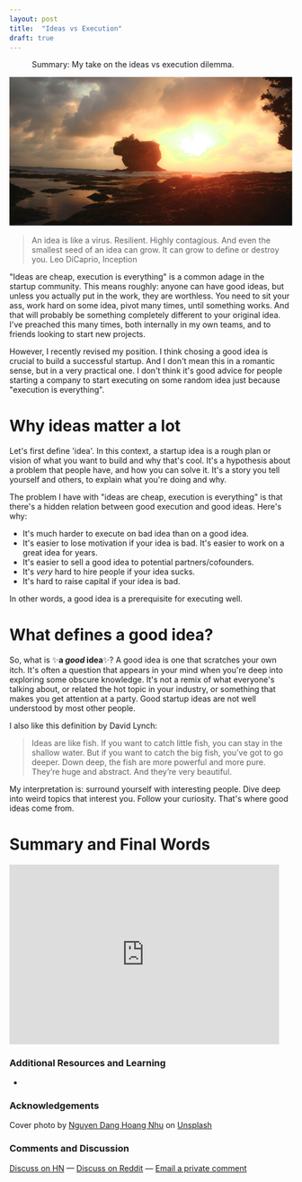 ```yaml
---
layout: post
title:  "Ideas vs Execution"
draft: true
---
```

<figure>
  <figcaption style="text-align: left">
  Summary: My take on the ideas vs execution dilemma.
  </figcaption>
</figure>

<img class="cover" src="/img/ideas-vs-execution/cover.jpg">

> An idea is like a virus. Resilient. Highly contagious. And even the smallest seed of an idea can grow. It can grow to define or destroy you.
> Leo DiCaprio, Inception

"Ideas are cheap, execution is everything" is a common adage in the startup community. This means roughly: anyone can have good ideas, but unless you actually put in the work, they are worthless. You need to sit your ass, work hard on some idea, pivot many times, until something works. And that will probably be something completely different to your original idea. I've preached this many times, both internally in my own teams, and to friends looking to start new projects.

However, I recently revised my position. I think chosing a good idea is crucial to build a successful startup. And I don't mean this in a romantic sense, but in a very practical one.
I don't think it's good advice for people starting a company to start executing on some random idea just because "execution is everything".

# Why ideas matter a lot 
Let's first define 'idea'. In this context, a startup idea is a rough plan or vision of what you want to build and why that's cool. It's a hypothesis about a problem that people have, and how you can solve it. It's a story you tell yourself and others, to explain what you're doing and why.

The problem I have with "ideas are cheap, execution is everything" is that there's a hidden relation between good execution and good ideas. Here's why:
- It's much harder to execute on bad idea than on a good idea.
- It's easier to lose motivation if your idea is bad. It's easier to work on a great idea for years.
- It's easier to sell a good idea to potential partners/cofounders.
- It's *very* hard to hire people if your idea sucks.
- It's hard to raise capital if your idea is bad.

In other words, a good idea is a prerequisite for executing well.

# What defines a good idea?
So, what is ✨**a *good* idea**✨?
A good idea is one that scratches your own itch. It's often a question that appears in your mind when you're deep into exploring some obscure knowledge. It's not a remix of what everyone's talking about, or related the hot topic in your industry, or something that makes you get attention at a party. Good startup ideas are not well understood by most other people. 

I also like this definition by David Lynch: 
> Ideas are like fish. If you want to catch little fish, you can stay in the shallow water. But if you want to catch the big fish, you’ve got to go deeper. Down deep, the fish are more powerful and more pure. They’re huge and abstract. And they’re very beautiful.

My interpretation is: surround yourself with interesting people. Dive deep into weird topics that interest you. Follow your curiosity. That's where good ideas come from.

# Summary and Final Words 



<div style="text-align: center">
	<iframe style="display:block;" src="https://maraoz.substack.com/embed" width="480" height="320" style="border:1px solid #EEE; background:white;" frameborder="0" scrolling="no"></iframe>
</div>

### Additional Resources and Learning
- 

### Acknowledgements

Cover photo by <a href="https://unsplash.com/@nguyendhn?utm_source=unsplash&utm_medium=referral&utm_content=creditCopyText">Nguyen Dang Hoang Nhu</a> on <a href="https://unsplash.com/s/photos/sleeping-computer?utm_source=unsplash&utm_medium=referral&utm_content=creditCopyText">Unsplash</a>
  
### Comments and Discussion
[Discuss on HN]() — [Discuss on Reddit]() — [Email a private comment](mailto:contact@maraoz.com)


